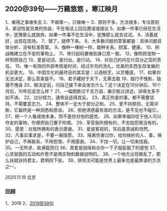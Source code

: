 

## 2020@39句——万籁悠悠 ，寒江映月

1、难得之事难失去
2、不做第一，只做唯一
3、原则不多，方法很多，专注原则
4、紧迫性是另类的伪装，不在电话上回应邀请或提议
5、如果一件事已经在生活中，犹豫那么就放弃。如果一件事不在生活中，犹豫那么就去试试。
6、活着就好，出现在现场。
7、错了，就停下来。
8、大多数问题的答案都是：具体问题具体分析，没有标准答案。
9、像种一棵树一样，栽种关系、财富、健康。
10、把战略建立在不变的事物上。
11、修行起码要做到身口意一致。
12、像照顾宠物一样照顾自己
13、爱是动词，是付出，是行动。
14、对自己的内在付百分之百的责任。
15、唯一有效的外部考核是时间，经过岁月的洗礼，优美的东西生存发展的机会更大。
16、中国文化的最终目的其实是：以道统艺，以艺臻道。
17、如果你无法决定，那么答案是不。
18、君子藏财于天下，无需去取
19、独行不愧影，独寝不愧衾
20、做决定前，问自己接下来会发生什么？这个决定在10分钟后，10个月后，10年后会怎么样？
21、一幅图胜过千言万语，展示胜过讲述，讲得太多不如不讲。
22、过分努力，通常会适得其反。
23、真正热爱的事，都不需要坚持，不需要意志力。 
24、整体不一定大于部分之和。
25、爱不持原则，无需评断，它最终是一种洞悉和原谅。
26、拒绝诱惑最有效的方法，是不见也不碰它。
27、把一个人看成他本身，而不是你对他的感觉。
28、如果幸福仰仗于他人可以夺走的事物，你便把自己置于险境。
29、享受我所拥有的，不去抱怨我没有的。
30、感恩：对我所拥有的表示感谢。
31、爱是客观的，背后是真诚和坦然。
32、凡事实事求是，不要一厢情愿。
33、隔离伤害过你，给你挫折的人、事，保护自己，不再联系、不用怨恨、不用感谢。
34、不找一切，让一切来找我。
35、一无所求，故满载而归
36、真爱是因缘和合你一下子就臣服了的感觉
37、心灵层面的互动和疗愈不是用实物和数据说明的。
38、一个地方出现叛乱了，那么扶就扶持君主，君明则下安。
39、排除法可能是世界上最笨也是最靠谱的方法之一。

2020.11.19 北京

### 回顾

1、2018
2、[2019@39句](http://violettianjie.com/38sen) 
